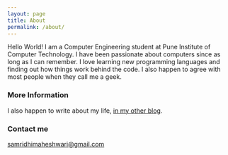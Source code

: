 ```yaml
---
layout: page
title: About
permalink: /about/
---
```

Hello World! I am a Computer Engineering student at Pune Institute of Computer Technology. I have been passionate about computers since as long as I can remember. I love learning new programming languages and finding out how things work behind the code. I also happen to agree with most people when they call me a geek. 

### More Information

I also happen to write about my life, [in my other blog](samridhimaheshwari.blogspot.com).

### Contact me

[samridhimaheshwari@gmail.com](mailto:samridhimaheshwari@gmail.com)
